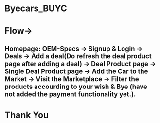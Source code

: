# Byecars_BUYC

# Flow->



## Homepage: OEM-Specs -> Signup & Login -> Deals -> Add a deal(Do refresh the deal product page after adding a deal) -> Deal Product page -> Single Deal Product page -> Add the Car to the Market -> Visit the Marketplace -> Filter the products accourding to your wish & Bye (have not added the payment functionality yet.). 








# Thank You
